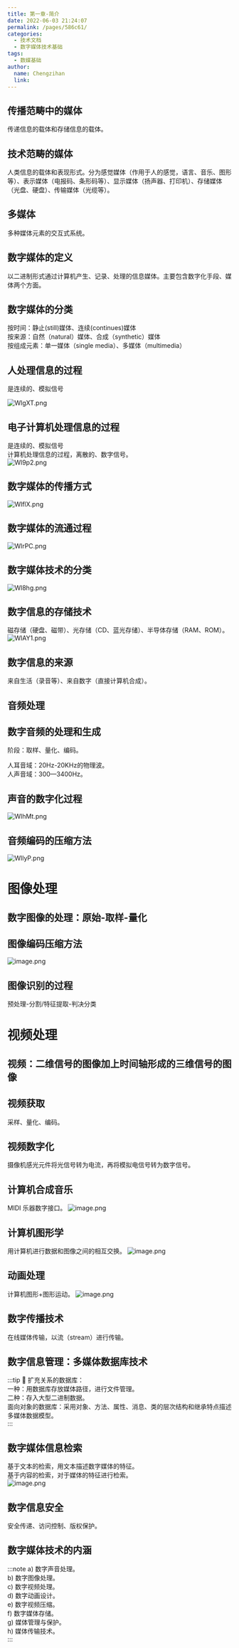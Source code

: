 ```yaml
---
title: 第一章-简介
date: 2022-06-03 21:24:07
permalink: /pages/586c61/
categories:
  - 技术文档
  - 数字媒体技术基础
tags:
  - 数媒基础
author: 
  name: Chengzihan
  link: 
---
```

## 传播范畴中的媒体

传递信息的载体和存储信息的载体。

## 技术范畴的媒体

人类信息的载体和表现形式。分为感觉媒体（作用于人的感觉，语言、音乐、图形等）、表示媒体（电报码、条形码等）、显示媒体（扬声器、打印机）、存储媒体（光盘、硬盘）、传输媒体（光缆等）。

## 多媒体

多种媒体元素的交互式系统。

## 数字媒体的定义

以二进制形式通过计算机产生、记录、处理的信息媒体。主要包含数字化手段、媒体两个方面。

## 数字媒体的分类

按时间：静止(still)媒体、连续(continues)媒体  
按来源：自然（natural）媒体、合成（synthetic）媒体  
按组成元素：单一媒体（single media）、多媒体（multimedia）  

## 人处理信息的过程

   是连续的、模拟信号  

  ![WlgXT.png](https://s1.328888.xyz/2022/06/03/WlgXT.png)

## 电子计算机处理信息的过程

   是连续的、模拟信号  
   计算机处理信息的过程，离散的、数字信号。  
![Wl9p2.png](https://s1.328888.xyz/2022/06/03/Wl9p2.png)

## 数字媒体的传播方式

![WlflX.png](https://s1.328888.xyz/2022/06/03/WlflX.png)

## 数字媒体的流通过程

![WlrPC.png](https://s1.328888.xyz/2022/06/03/WlrPC.png)

## 数字媒体技术的分类

![Wl8hg.png](https://s1.328888.xyz/2022/06/03/Wl8hg.png)

## 数字信息的存储技术

磁存储（硬盘、磁带）、光存储（CD、蓝光存储）、半导体存储（RAM、ROM）。
![WlAY1.png](https://s1.328888.xyz/2022/06/03/WlAY1.png)

## 数字信息的来源

来自生活（录音等）、来自数字（直接计算机合成）。

## 音频处理

## 数字音频的处理和生成

阶段：取样、量化、编码。  

人耳音域：20Hz-20KHz的物理波。  
人声音域：300—3400Hz。  

## 声音的数字化过程

![WlhMt.png](https://s1.328888.xyz/2022/06/03/WlhMt.png)

## 音频编码的压缩方法

![WllyP.png](https://s1.328888.xyz/2022/06/03/WllyP.png)

# 图像处理

## 数字图像的处理：原始-取样-量化

## 图像编码压缩方法

![image.png](https://jetzihan-img.oss-cn-beijing.aliyuncs.com/blog/img/006SHRs9gy1h2vea1hl0rj30qj0bl0w5.jpg)

## 图像识别的过程

预处理-分割/特征提取-判决分类  

# 视频处理

## 视频：二维信号的图像加上时间轴形成的三维信号的图像

## 视频获取

采样、量化、编码。  

## 视频数字化

摄像机感光元件将光信号转为电流，再将模拟电信号转为数字信号。  

## 计算机合成音乐

MIDI 乐器数字接口。
![image.png](https://jetzihan-img.oss-cn-beijing.aliyuncs.com/blog/img/006SHRs9gy1h2veah0p6sj30t00e441u.jpg)

## 计算机图形学

用计算机进行数据和图像之间的相互交换。
![image.png](https://jetzihan-img.oss-cn-beijing.aliyuncs.com/blog/img/006SHRs9gy1h2vearqcr7j30ww07dwgv.jpg)

## 动画处理

计算机图形+图形运动。
![image.png](https://jetzihan-img.oss-cn-beijing.aliyuncs.com/blog/img/006SHRs9gy1h2veb1qpalj30n60g344p.jpg)

## 数字传播技术

在线媒体传输，以流（stream）进行传输。

## 数字信息管理：多媒体数据库技术

:::tip 🔔
扩充关系的数据库：  
一种：用数据库存放媒体路径，进行文件管理。  
二种：存入大型二进制数据。  
面向对象的数据库：采用对象、方法、属性、消息、类的层次结构和继承特点描述多媒体数据模型。  
:::

## 数字媒体信息检索

基于文本的检索，用文本描述数字媒体的特征。  
基于内容的检索，对于媒体的特征进行检索。  
![image.png](https://jetzihan-img.oss-cn-beijing.aliyuncs.com/blog/img/006SHRs9gy1h2vebk1mlcj30fz0c0jt0.jpg)

## 数字信息安全

安全传递、访问控制、版权保护。

## 数字媒体技术的内涵

:::note
a) 数字声音处理。  
b) 数字图像处理。  
c) 数字视频处理。  
d) 数字动画设计。  
e) 数字视频压缩。  
f) 数字媒体存储。  
g) 媒体管理与保护。  
h) 媒体传输技术。  
:::
